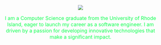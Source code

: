 
<p align="center">
  <!-- Typing SVG by DenverCoder1 - https://github.com/DenverCoder1/readme-typing-svg -->
  <a href="https://github.com/DenverCoder1/readme-typing-svg">
    <img src="https://readme-typing-svg.demolab.com/?lines=Hi%20There%20👋,%20I%20am%20Daniel%20Diaz;
    &font=Fira%20Code&center=true&width=440&height=45&color=0FFF50&vCenter=true&pause=1000&size=25" /></a>
</p>

<p align="center" style="font-size: 16px; color:#0FFF50;">
I am a Computer Science graduate from the University of Rhode Island, eager to launch my career as a software engineer. I am driven by a passion for developing innovative technologies that make a significant impact.
</p>

<!-- ---  -->
<!-- ### Languages & Tools

<img align="left" alt="Python" width="40px" style="padding-right:10px;" src="https://cdn.jsdelivr.net/gh/devicons/devicon/icons/python/python-plain.svg" />
<img align="left" alt="C++" width="40px" style="padding-right:10px;" src="https://cdn.jsdelivr.net/gh/devicons/devicon@latest/icons/cplusplus/cplusplus-original.svg" />
<img align="left" alt="C" width="40px" style="padding-right:10px;" src="https://cdn.jsdelivr.net/gh/devicons/devicon@latest/icons/c/c-original.svg" />
<img align="left" alt="Rust" width="40px" style="padding-right:10px;" src="https://cdn.jsdelivr.net/gh/devicons/devicon@latest/icons/rust/rust-original.svg" />
<img align="left" alt="Git" width="40px" style="padding-right:10px;" src="https://cdn.jsdelivr.net/gh/devicons/devicon/icons/git/git-original.svg" />
<img align="left" alt="GitHub" width="40px" style="padding-right:10px;" src="https://cdn.jsdelivr.net/gh/devicons/devicon/icons/github/github-original.svg" />
<img align="left" alt="Docker" width="40px" style="padding-right:10px;" src="https://cdn.jsdelivr.net/gh/devicons/devicon@latest/icons/docker/docker-original-wordmark.svg" />
<img align="left" alt="React" width="40px" style="padding-right:10px;" src="https://cdn.jsdelivr.net/gh/devicons/devicon/icons/react/react-original.svg" />
<img align="left" alt="NodeJS" width="40px" style="padding-right:10px;" src="https://cdn.jsdelivr.net/gh/devicons/devicon/icons/nodejs/nodejs-original.svg" />
<img align="left" alt="Bash" width="40px" style="padding-right:10px;" src="https://cdn.jsdelivr.net/gh/devicons/devicon/icons/bash/bash-original.svg" />
<img align="left" alt="Postgresql" width="40px" style="padding-right:10px;" src="https://cdn.jsdelivr.net/gh/devicons/devicon@latest/icons/postgresql/postgresql-original-wordmark.svg" />
<img align="left" alt="MongoDB" width="40px" style="padding-right:10px;" src="https://cdn.jsdelivr.net/gh/devicons/devicon@latest/icons/mongodb/mongodb-original-wordmark.svg" />
<img align="left" alt="HTML" width="40px" style="padding-right:10px;" src="https://cdn.jsdelivr.net/gh/devicons/devicon/icons/html5/html5-plain.svg" />
<img align="left" alt="CSS" width="40px" style="padding-right:10px;" src="https://cdn.jsdelivr.net/gh/devicons/devicon/icons/css3/css3-plain.svg" />
<img align="left" alt="Java" width="40px" style="padding-right:10px;" src="https://cdn.jsdelivr.net/gh/devicons/devicon/icons/java/java-original.svg"/>
<img align="left" alt="Spring" width="40px" style="padding-right:10px;" src="https://cdn.jsdelivr.net/gh/devicons/devicon/icons/spring/spring-original.svg" />
<img align="left" alt="AWS" width="40px" style="padding-right:10px;" src="https://cdn.jsdelivr.net/gh/devicons/devicon@latest/icons/amazonwebservices/amazonwebservices-original-wordmark.svg" />
<br style="clear: both;"/>
<br/>

<p align="left" style="color:#0FFF50;">
<strong style="color: red;">Statement:</strong> Throughout my career, I have had the chance to work with a variety of tools and frameworks. As an early professional, I do not claim expertise in these technologies, but I am always happy to chat about how they were incorporated in the projects or classes where I used them.
</p> -->



 <!-- ### Work Experience  -->
 <!-- <i class="fas fa-briefcase" style="font-size: 25.6px; margin-left: 10px; background: linear-gradient(to bottom, brown 50%, black 50%); -webkit-background-clip: text; background-clip: text; color: transparent; animation: fa-beat 3s infinite;"></i> -->

 
<!-- - <p style="color:#0FFF50;">Backend Software Engineer Intern @ <strong style="color: #ff4500; font-weight: bold;">BitSight</strong> <em style="color: white;">Summer 2024</em></p>

- <p style="color:#0FFF50;">Fellow/Ops Lead @ <strong style="font-weight: bold; background: linear-gradient(to right, blue, orange, white); -webkit-background-clip: text; color: transparent;">Hack.Diversity</strong> <em style="color: white;">Jan 2024 - August 2024</em></p>

- <p style="color:#0FFF50;">Fullstack Software Engineer Intern @ <strong style="font-weight: bold; background: linear-gradient(to right, black 50%, red 50%); -webkit-background-clip: text; color: transparent;">Publicis Sapient</strong> <em style="color: white;">Summer 2023</em></p>

- <p style="color:#0FFF50;">Teaching Assistant @ <strong style="color: #68ABE8; font-weight: bold;">University of Rhode Island</strong> <em style="color: white;">Jan 2022 - May 2024</em></p> 

### Interest 🗯️
<p style="color:#0FFF50;"> I am actively seeking a Backend or Fullstack Engineer position with a company that offers a dynamic, high-energy environment focused on creating innovative solutions. I am looking for a role in an inclusive and supportive workplace that values continuous growth and collaboration.</P>
 
### Contact Me 📫
<p><a href="https://www.linkedin.com/in/daniel-diaz-pereyra/">
<img align="left" alt="React" width="60px" style="padding-right:10px;" src="https://cdn.jsdelivr.net/gh/devicons/devicon@latest/icons/linkedin/linkedin-original.svg" />
</p>
<p>
  <a href="mailto:danieldiaz041100@gmail.com">
    <img align="left" alt="Gmail" width="60px" style="padding-right:10px;" src="https://ssl.gstatic.com/ui/v1/icons/mail/rfr/gmail.ico" />
  </a>
</p> -->
